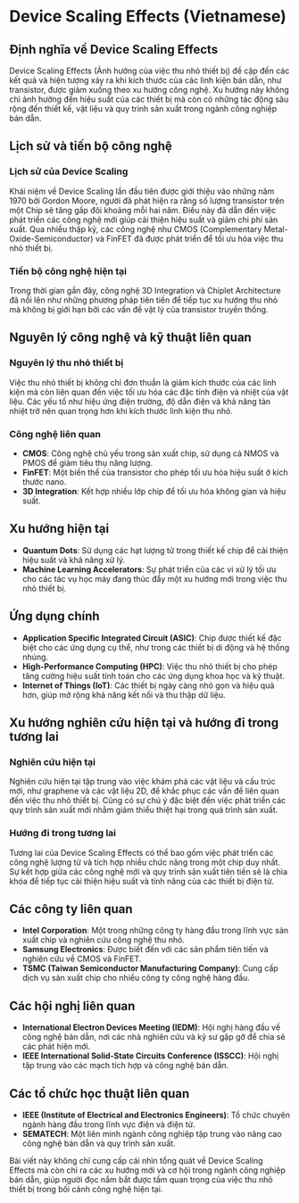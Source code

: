 # Device Scaling Effects (Vietnamese)

## Định nghĩa về Device Scaling Effects

Device Scaling Effects (Ảnh hưởng của việc thu nhỏ thiết bị) đề cập đến các kết quả và hiện tượng xảy ra khi kích thước của các linh kiện bán dẫn, như transistor, được giảm xuống theo xu hướng công nghệ. Xu hướng này không chỉ ảnh hưởng đến hiệu suất của các thiết bị mà còn có những tác động sâu rộng đến thiết kế, vật liệu và quy trình sản xuất trong ngành công nghiệp bán dẫn.

## Lịch sử và tiến bộ công nghệ

### Lịch sử của Device Scaling

Khái niệm về Device Scaling lần đầu tiên được giới thiệu vào những năm 1970 bởi Gordon Moore, người đã phát hiện ra rằng số lượng transistor trên một Chip sẽ tăng gấp đôi khoảng mỗi hai năm. Điều này đã dẫn đến việc phát triển các công nghệ mới giúp cải thiện hiệu suất và giảm chi phí sản xuất. Qua nhiều thập kỷ, các công nghệ như CMOS (Complementary Metal-Oxide-Semiconductor) và FinFET đã được phát triển để tối ưu hóa việc thu nhỏ thiết bị.

### Tiến bộ công nghệ hiện tại

Trong thời gian gần đây, công nghệ 3D Integration và Chiplet Architecture đã nổi lên như những phương pháp tiên tiến để tiếp tục xu hướng thu nhỏ mà không bị giới hạn bởi các vấn đề vật lý của transistor truyền thống.

## Nguyên lý công nghệ và kỹ thuật liên quan

### Nguyên lý thu nhỏ thiết bị

Việc thu nhỏ thiết bị không chỉ đơn thuần là giảm kích thước của các linh kiện mà còn liên quan đến việc tối ưu hóa các đặc tính điện và nhiệt của vật liệu. Các yếu tố như hiệu ứng điện trường, độ dẫn điện và khả năng tản nhiệt trở nên quan trọng hơn khi kích thước linh kiện thu nhỏ.

### Công nghệ liên quan

- **CMOS**: Công nghệ chủ yếu trong sản xuất chip, sử dụng cả NMOS và PMOS để giảm tiêu thụ năng lượng.
- **FinFET**: Một biến thể của transistor cho phép tối ưu hóa hiệu suất ở kích thước nano.
- **3D Integration**: Kết hợp nhiều lớp chip để tối ưu hóa không gian và hiệu suất.

## Xu hướng hiện tại

- **Quantum Dots**: Sử dụng các hạt lượng tử trong thiết kế chip để cải thiện hiệu suất và khả năng xử lý.
- **Machine Learning Accelerators**: Sự phát triển của các vi xử lý tối ưu cho các tác vụ học máy đang thúc đẩy một xu hướng mới trong việc thu nhỏ thiết bị.

## Ứng dụng chính

- **Application Specific Integrated Circuit (ASIC)**: Chip được thiết kế đặc biệt cho các ứng dụng cụ thể, như trong các thiết bị di động và hệ thống nhúng.
- **High-Performance Computing (HPC)**: Việc thu nhỏ thiết bị cho phép tăng cường hiệu suất tính toán cho các ứng dụng khoa học và kỹ thuật.
- **Internet of Things (IoT)**: Các thiết bị ngày càng nhỏ gọn và hiệu quả hơn, giúp mở rộng khả năng kết nối và thu thập dữ liệu.

## Xu hướng nghiên cứu hiện tại và hướng đi trong tương lai

### Nghiên cứu hiện tại

Nghiên cứu hiện tại tập trung vào việc khám phá các vật liệu và cấu trúc mới, như graphene và các vật liệu 2D, để khắc phục các vấn đề liên quan đến việc thu nhỏ thiết bị. Cũng có sự chú ý đặc biệt đến việc phát triển các quy trình sản xuất mới nhằm giảm thiểu thiệt hại trong quá trình sản xuất.

### Hướng đi trong tương lai

Tương lai của Device Scaling Effects có thể bao gồm việc phát triển các công nghệ lượng tử và tích hợp nhiều chức năng trong một chip duy nhất. Sự kết hợp giữa các công nghệ mới và quy trình sản xuất tiên tiến sẽ là chìa khóa để tiếp tục cải thiện hiệu suất và tính năng của các thiết bị điện tử.

## Các công ty liên quan

- **Intel Corporation**: Một trong những công ty hàng đầu trong lĩnh vực sản xuất chip và nghiên cứu công nghệ thu nhỏ.
- **Samsung Electronics**: Được biết đến với các sản phẩm tiên tiến và nghiên cứu về CMOS và FinFET.
- **TSMC (Taiwan Semiconductor Manufacturing Company)**: Cung cấp dịch vụ sản xuất chip cho nhiều công ty công nghệ hàng đầu.

## Các hội nghị liên quan

- **International Electron Devices Meeting (IEDM)**: Hội nghị hàng đầu về công nghệ bán dẫn, nơi các nhà nghiên cứu và kỹ sư gặp gỡ để chia sẻ các phát hiện mới.
- **IEEE International Solid-State Circuits Conference (ISSCC)**: Hội nghị tập trung vào các mạch tích hợp và công nghệ bán dẫn.

## Các tổ chức học thuật liên quan

- **IEEE (Institute of Electrical and Electronics Engineers)**: Tổ chức chuyên ngành hàng đầu trong lĩnh vực điện và điện tử.
- **SEMATECH**: Một liên minh ngành công nghiệp tập trung vào nâng cao công nghệ bán dẫn và quy trình sản xuất.

Bài viết này không chỉ cung cấp cái nhìn tổng quát về Device Scaling Effects mà còn chỉ ra các xu hướng mới và cơ hội trong ngành công nghiệp bán dẫn, giúp người đọc nắm bắt được tầm quan trọng của việc thu nhỏ thiết bị trong bối cảnh công nghệ hiện tại.